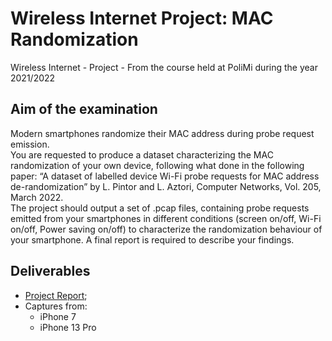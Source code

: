# Wireless Internet Project: MAC Randomization
Wireless Internet - Project - From the course held at PoliMi during the year 2021/2022

## Aim of the examination
Modern smartphones randomize their MAC address during probe request emission. <br /> 
You are requested to produce a dataset characterizing the MAC randomization of your own device, following what done in the following paper: “A dataset of labelled device Wi-Fi probe requests for MAC address de-randomization” by L. Pintor and L. Aztori, Computer Networks, Vol. 205, March 2022. <br />
The project should output a set of .pcap files, containing probe requests emitted from your smartphones in different conditions (screen on/off, Wi-Fi on/off, Power saving on/off) to characterize the randomization behaviour of your smartphone. A final report is required to describe your findings.

## Deliverables
- [Project Report](https://github.com/edoardosaputelli/WirelessInternet-Project/blob/main/Project%20Report.pdf);
- Captures from: <br />
  - iPhone 7 <br />
  - iPhone 13 Pro
